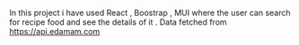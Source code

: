 In this project i have used React , Boostrap , MUI where the user can search for recipe food and see the details of it .
Data fetched from https://api.edamam.com 
